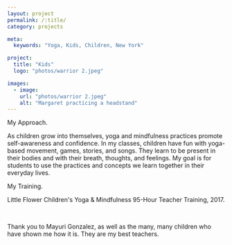 ```yaml
---
layout: project
permalink: /:title/
category: projects

meta:
  keywords: "Yoga, Kids, Children, New York"

project:
  title: "Kids"
  logo: "photos/warrior 2.jpeg"

images:
  - image:
    url: "photos/warrior 2.jpeg"
    alt: "Margaret practicing a headstand"
---
```

<span class="h2">My Approach.</span>

<p>As children grow into themselves, yoga and mindfulness practices promote self-awareness and confidence. In my classes, children have fun with yoga-based movement, games, stories, and songs. They learn to be present in their bodies and with their breath, thoughts, and feelings. My goal is for students to use the practices and concepts we learn together in their everyday lives.</p>


<span class="h2">My Training.</span>
<p>Little Flower Children's Yoga & Mindfulness 95-Hour Teacher Training, 2017.</p>

<br />
  
<p>Thank you to Mayuri Gonzalez, as well as the many, many children who have shown me how it is. They are my best teachers.</p>

</div>
